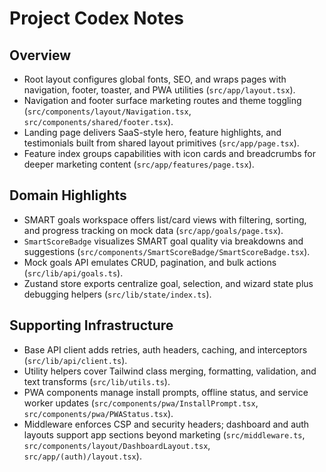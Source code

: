# Project Codex Notes

## Overview
- Root layout configures global fonts, SEO, and wraps pages with navigation, footer, toaster, and PWA utilities (`src/app/layout.tsx`).
- Navigation and footer surface marketing routes and theme toggling (`src/components/layout/Navigation.tsx`, `src/components/shared/footer.tsx`).
- Landing page delivers SaaS-style hero, feature highlights, and testimonials built from shared layout primitives (`src/app/page.tsx`).
- Feature index groups capabilities with icon cards and breadcrumbs for deeper marketing content (`src/app/features/page.tsx`).

## Domain Highlights
- SMART goals workspace offers list/card views with filtering, sorting, and progress tracking on mock data (`src/app/goals/page.tsx`).
- `SmartScoreBadge` visualizes SMART goal quality via breakdowns and suggestions (`src/components/SmartScoreBadge/SmartScoreBadge.tsx`).
- Mock goals API emulates CRUD, pagination, and bulk actions (`src/lib/api/goals.ts`).
- Zustand store exports centralize goal, selection, and wizard state plus debugging helpers (`src/lib/state/index.ts`).

## Supporting Infrastructure
- Base API client adds retries, auth headers, caching, and interceptors (`src/lib/api/client.ts`).
- Utility helpers cover Tailwind class merging, formatting, validation, and text transforms (`src/lib/utils.ts`).
- PWA components manage install prompts, offline status, and service worker updates (`src/components/pwa/InstallPrompt.tsx`, `src/components/pwa/PWAStatus.tsx`).
- Middleware enforces CSP and security headers; dashboard and auth layouts support app sections beyond marketing (`src/middleware.ts`, `src/components/layout/DashboardLayout.tsx`, `src/app/(auth)/layout.tsx`).
